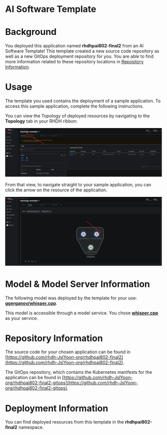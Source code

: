 # AI Software Template

# Background

You deployed this application named **rhdhpai802-final2** from an AI Software Template! This template created a new source code repository as well as a new GitOps deployment repository for you. You are able to find more information related to these repository locations in [Repository Information](#repository-information).

# Usage

The template you used contains the deployment of a sample application. To access this sample application, complete the following instructions.

You can view the Topology of deployed resources by navigating to the **Topology** tab in your RHDH ribbon:

![Topology Ribbon](./images/topology-ribbon.png)

From that view, to navigate straight to your sample application, you can click the arrow on the resource of the application.

![Topology View Application Link](./images/topology-app-link.png)

# Model & Model Server Information
The following model was deployed by the template for your use: **[ggerganov/whisper.cpp](https://huggingface.co/ggerganov/whisper.cpp)**.

This model is accessible through a model service. You chose **[whisper.cpp]( https://github.com/containers/ai-lab-recipes/tree/main/model_servers/whispercpp)** as your service.

# Repository Information

The source code for your chosen application can be found in [https://github.com/rhdh-JslYoon-org/rhdhpai802-final2](https://github.com/rhdh-JslYoon-org/rhdhpai802-final2).

The GitOps repository, which contains the Kubernetes manifests for the application can be found in 
[https://github.com/rhdh-JslYoon-org/rhdhpai802-final2-gitops](https://github.com/rhdh-JslYoon-org/rhdhpai802-final2-gitops). 

# Deployment Information

You can find deployed resources from this template in the **rhdhpai802-final2** namespace.
